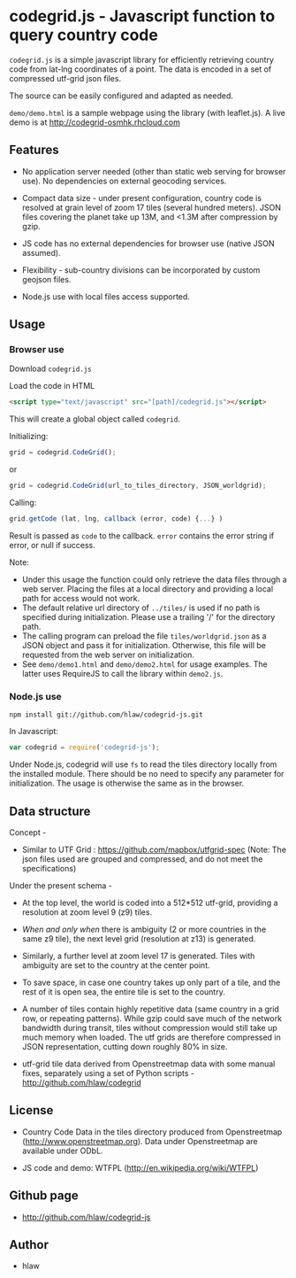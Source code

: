 # codegrid.js - Javascript function to query country code

```codegrid.js``` is a simple javascript library for efficiently retrieving country code from lat-lng coordinates of a point.  The data is encoded in a set of compressed utf-grid json files.

The source can be easily configured and adapted as needed.

```demo/demo.html``` is a sample webpage using the library (with leaflet.js).  A live demo is at http://codegrid-osmhk.rhcloud.com

## Features

* No application server needed (other than static web serving for browser use). No dependencies on external geocoding services.

* Compact data size - under present configuration, country code is resolved at grain level of zoom 17 tiles (several hundred meters). JSON files covering the planet take up 13M, and <1.3M after compression by gzip.

* JS code has no external dependencies for browser use (native JSON assumed).

* Flexibility - sub-country divisions can be incorporated by custom geojson files.

* Node.js use with local files access supported.

## Usage

### Browser use

Download ```codegrid.js```

Load the code in HTML

```html
<script type="text/javascript" src="[path]/codegrid.js"></script>
```

This will create a global object called ```codegrid```.

Initializing:

```js
grid = codegrid.CodeGrid();
```
or
```js
grid = codegrid.CodeGrid(url_to_tiles_directory, JSON_worldgrid);
```

Calling:

```js
grid.getCode (lat, lng, callback (error, code) {...} )
```

Result is passed as ```code``` to the callback. ```error``` contains the error string if error, or null if success.

Note: 
* Under this usage the function could only retrieve the data files through a web server. Placing the files at a local directory and providing a local path for access would not work.
* The default relative url directory of ```../tiles/``` is used if no path is specified during initialization.  Please use a trailing '/' for the directory path.
* The calling program can preload the file ```tiles/worldgrid.json``` as a JSON object and pass it for initialization.  Otherwise, this file will be requested from the web server on initialization.
* See ```demo/demo1.html``` and ```demo/demo2.html``` for usage examples.  The latter uses RequireJS to call the library within ```demo2.js```.


### Node.js use

```
npm install git://github.com/hlaw/codegrid-js.git
```

In Javascript:

```js
var codegrid = require('codegrid-js');
```

Under Node.js, codegrid will use ```fs``` to read the tiles directory locally from the installed module. There should be no need to specify any parameter for initialization.  The usage is otherwise the same as in the browser. 


## Data structure

Concept -

* Similar to UTF Grid : https://github.com/mapbox/utfgrid-spec (Note: The json files used are grouped and compressed, and do not meet the specifications)

Under the present schema -

* At the top level, the world is coded into a 512*512 utf-grid, providing a resolution at zoom level 9 (z9) tiles.

* _When and only when_ there is ambiguity (2 or more countries in the same z9 tile), the next level grid (resolution at z13) is generated.

* Similarly, a further level at zoom level 17 is generated.  Tiles with ambiguity are set to the country at the center point.

* To save space, in case one country takes up only part of a tile, and the rest of it is open sea, the entire tile is set to the country.

* A number of tiles contain highly repetitive data (same country in a grid row, or repeating patterns).  While gzip could save much of the network bandwidth during transit, tiles without compression would still take up much memory when loaded.  The utf grids are therefore compressed in JSON representation, cutting down roughly 80% in size.

* utf-grid tile data derived from Openstreetmap data with some manual fixes, separately using a set of Python scripts - http://github.com/hlaw/codegrid


## License

* Country Code Data in the tiles directory produced from Openstreetmap (http://www.openstreetmap.org). Data under Openstreetmap are available under ODbL.  

* JS code and demo: WTFPL (http://en.wikipedia.org/wiki/WTFPL)


## Github page

* http://github.com/hlaw/codegrid-js


## Author

* hlaw

